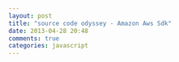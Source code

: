 ```yaml
---
layout: post
title: "source code odyssey - Amazon Aws Sdk"
date: 2013-04-28 20:48
comments: true
categories: javascript
---
```

